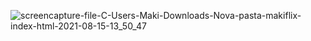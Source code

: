 ![screencapture-file-C-Users-Maki-Downloads-Nova-pasta-makiflix-index-html-2021-08-15-13_50_47](https://user-images.githubusercontent.com/72028645/129486112-6fb50fb9-b0be-4701-92c5-f979f5bc3b10.png)
